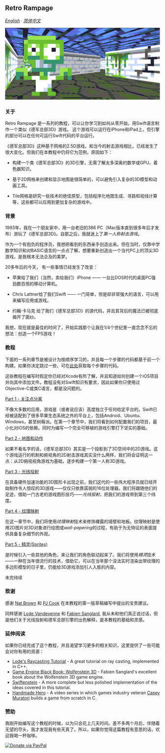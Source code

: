 ## Retro Rampage

*[English](https://github.com/nicklockwood/RetroRampage) ∙ [简体中文](https://github.com/nicklockwood/RetroRampage/tree/translations/zh-Hans)*

![Screenshot](Tutorial/Images/SortedSprites.png)

### 关于

Retro Rampage 是一系列的教程，可以让你学习到如何从零开始，用Swift语言制作一个类似《德军总部3D》游戏。 这个游戏可以运行在iPhone和iPad上，但引擎的部分可以在任何可运行Swift代码的平台运行。

《德军总部3D》这种基于网格的2.5D游戏，和当今的射击游戏相比，已经发生了很大变化。但我们在本教程中仍将它为范例，原因如下：

* 构建一个类《德军总部3D》的3D引擎，无需了解太多深奥的数学或GPU、着色器知识。

* 基于2D网格来创建和显示地图是很简单的，可以避免引入复杂的3D模型和动画工具。

* Tile网格是研究一些技术的绝佳原型，包括程序化地图生成、寻路和视线计算等，这些都可以应用到更加复杂的游戏中。

### 背景

1993年，我在一个朋友家中，用一台老旧的386 PC（Mac版本直到很多年后才发布）游玩了《德军总部3D》。自那之后，我就迷上了*第一人称射击游戏*。

作为一个有抱负的程序员，我想把看到的东西亲手创造出来。但在当时，仅靠中学数学知识和对BASIC语言的一点点了解，想要重新创造出一个当代PC上的顶尖3D游戏，是我根本无法企及的美梦。

20多年后的今天， 有一些事情已经发生了改变：

* 苹果给了我们（当然，卖给我们）iPhone —— 一台比DOS时代的桌面PC强劲数百倍的移动计算机。

* Chris Lattner给了我们Swift —— 一门简单，但是却非常强大的语言，可以用来编写应用或游戏。

* 约翰·卡马克 给了我们《德军总部3D》的源代码，并且其背后的魔法已被彻底揭开了面纱。

我想，现在就是最佳的时间了，开始实践那个让我在1/4个世纪里一直念念不忘的想法：创造一个FPS游戏！

### 教程

下面的一系列章节是被设计为按顺序学习的，并且每一个步骤的代码都基于前一个构建。如果你决定跳过一些，可在[此处](https://github.com/nicklockwood/RetroRampage/releases)获取每个步骤的代码。

这些教程在编写时假定你已经对Xcode有所了解，并且知道如何创建一个iOS项目并向其中添加文件。教程没有对Swift知识有要求，因此如果你只使用过Objective-C或类C语言，都是没问题的。

[Part 1 - 关注点分离](Tutorial/Part1.md)

不像大多数的应用，游戏是（或者说应该）高度独立于任何给定平台的。Swift已经被适配到了很多苹果生态系统之外的平台上，包括Android、Ubuntu、Windows，甚至树莓派。在第一个章节中，我们将看到如何配置我们的项目，最小化对iOS的依赖。同时为编写一个完全可移植的游戏引擎打下坚实的基础。

[Part 2 - 地图和动作](Tutorial/Part2.md)

如果不看名字的话，《德军总部3D》其实是一个投影到了3D空间中的2D游戏。这个游戏运行的机制和俯视角的2D射击游戏其实没什么两样，我们将会证明这一点：从2D俯视视角游戏为基础，逐步构建一个第一人称3D游戏。

[Part 3 - 光线投射](Tutorial/Part3.md)

在具备硬件加速功能的3D图形卡出现之前，我们这代的一些伟大程序员就已经开始制作令人惊叹的3D游戏——仅仅只依靠孱弱的16位处理器。我们将跟随他们的足迹，借助一门古老的游戏图形技巧——*光线投射*，把我们的游戏带到第三个纬度。

[Part 4 - 纹理映射](Tutorial/Part4.md)

在这一章节中，我们将使用*纹理映射*技术来修饰裸露的墙壁和地板。纹理映射是使用2D图片对3D对象进行绘图或*wall-papering*的过程，有助于为无特征的表面提供具备复杂细节的外观。

[Part 5 - 精灵(Sprites)](Tutorial/Part5.md)

是时候引入一些其他的角色，来让我们的角色联动起来了。我们将使用*精灵*技术——一种在当年很流行的技术，借助它，可以在当年那个没法实时渲染出带纹理的多边形模型的日子里，仍能给3D游戏添加引人入胜的内容。

未完待续

### 致谢

感谢 [Nat Brown](https://github.com/natbro) 和 [PJ Cook](https://github.com/pjcook) 在本教程的第一版草稿编写中提出的宝贵建议。

同样感谢 [Lode Vandevenne](https://github.com/lvandeve) 和 [Fabien Sanglard](https://github.com/fabiensanglard/), 我从未和他们真正说过话，但是他们关于光线投射和德军总部引擎的出色解释，是本教程的基础和灵感。

### 延伸阅读

如果你已经完成了这个教程，并且渴望学习更多的相关知识，这里提供了一些可能会对你有用的资源：

* [Lode's Raycasting Tutorial](https://lodev.org/cgtutor/raycasting.html#Introduction) - A great tutorial on ray casting, implemented in C++.
* [Game Engine Black Book: Wolfenstein 3D](https://www.amazon.co.uk/gp/product/1727646703/ref=as_li_tl?ie=UTF8&camp=1634&creative=6738&creativeASIN=1727646703&linkCode=as2&tag=charcoaldesig-21&linkId=aab5d43499c96f7417b7aa0a7b3e587d) - Fabien Sanglard's excellent book about the Wolfenstein 3D game engine.
* [Swiftenstein](https://github.com/nicklockwood/Swiftenstein) - A more complete but less polished implementation of the ideas covered in this tutorial.
* [Handmade Hero](https://handmadehero.org) - A video series in which games industry veteran [Casey Muratori](https://github.com/cmuratori) builds a game from scratch in C.

### 赞助

我刚开始编写这个教程的时候，以为只会花上几天时间。差不多两个月后，伴随着无望的尽头，我才发现我有些天真了。所以，如果你觉得这篇教程有意思的话，欢迎我喝一杯咖啡。

[![Donate via PayPal](https://www.paypalobjects.com/en_GB/i/btn/btn_donate_LG.gif)](https://www.paypal.com/cgi-bin/webscr?cmd=_s-xclick&hosted_button_id=CR6YX6DLRNJTY&source=url)